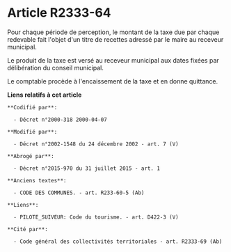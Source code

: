 # Article R2333-64

Pour chaque période de perception, le montant de la taxe due par chaque redevable fait l'objet d'un titre de recettes adressé
par le maire au receveur municipal.

Le produit de la taxe est versé au receveur municipal aux dates fixées par délibération du conseil municipal.

Le comptable procède à l'encaissement de la taxe et en donne quittance.

**Liens relatifs à cet article**

	**Codifié par**:

	  - Décret n°2000-318 2000-04-07

	**Modifié par**:

	  - Décret n°2002-1548 du 24 décembre 2002 - art. 7 (V)

	**Abrogé par**:

	  - Décret n°2015-970 du 31 juillet 2015 - art. 1

	**Anciens textes**:

	  - CODE DES COMMUNES. - art. R233-60-5 (Ab)

	**Liens**:

	  - PILOTE_SUIVEUR: Code du tourisme. - art. D422-3 (V)

	**Cité par**:

	  - Code général des collectivités territoriales - art. R2333-69 (Ab)
